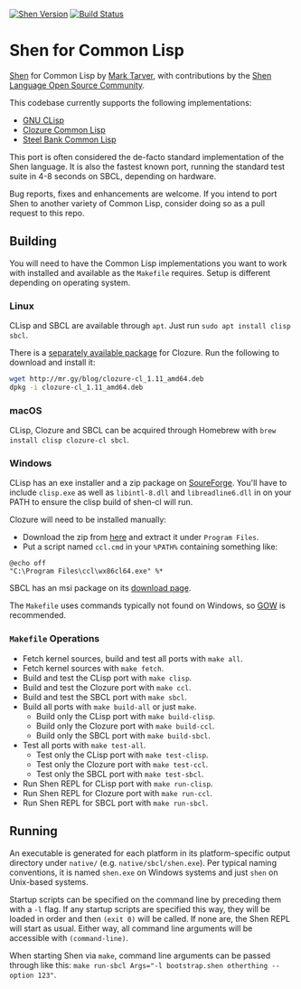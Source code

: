 [![Shen Version](https://img.shields.io/badge/shen-20.1-blue.svg)](https://github.com/Shen-Language)
[![Build Status](https://travis-ci.org/Shen-Language/shen-cl.svg?branch=master)](https://travis-ci.org/Shen-Language/shen-cl)

# Shen for Common Lisp

[Shen](http://www.shenlanguage.org) for Common Lisp by [Mark Tarver](http://marktarver.com/), with contributions by the [Shen Language Open Source Community](https://github.com/Shen-Language).

This codebase currently supports the following implementations:

  * [GNU CLisp](http://www.clisp.org/)
  * [Clozure Common Lisp](http://ccl.clozure.com/)
  * [Steel Bank Common Lisp](http://www.sbcl.org/)

This port is often considered the de-facto standard implementation of the Shen language. It is also the fastest known port, running the standard test suite in 4-8 seconds on SBCL, depending on hardware.

Bug reports, fixes and enhancements are welcome. If you intend to port Shen to another variety of Common Lisp, consider doing so as a pull request to this repo.

## Building

You will need to have the Common Lisp implementations you want to work with installed and available as the `Makefile` requires. Setup is different depending on operating system.

### Linux

CLisp and SBCL are available through `apt`. Just run `sudo apt install clisp sbcl`.

There is a [separately available package](http://mr.gy/blog/clozure-cl-deb.html) for Clozure. Run the following to download and install it:

```bash
wget http://mr.gy/blog/clozure-cl_1.11_amd64.deb
dpkg -i clozure-cl_1.11_amd64.deb
```

### macOS

CLisp, Clozure and SBCL can be acquired through Homebrew with `brew install clisp clozure-cl sbcl`.

### Windows

CLisp has an exe installer and a zip package on [SoureForge](https://sourceforge.net/projects/clisp/files/clisp/2.49/). You'll have to include `clisp.exe` as well as `libintl-8.dll` and `libreadline6.dll` in on your PATH to ensure the clisp build of shen-cl will run.

Clozure will need to be installed manually:
  * Download the zip from [here](https://ccl.clozure.com/download.html) and extract it under `Program Files`.
  * Put a script named `ccl.cmd` in your `%PATH%` containing something like:

```batch
@echo off
"C:\Program Files\ccl\wx86cl64.exe" %*
```

SBCL has an msi package on its [download page](http://www.sbcl.org/platform-table.html).

The `Makefile` uses commands typically not found on Windows, so [GOW](https://github.com/bmatzelle/gow) is recommended.

### `Makefile` Operations

  * Fetch kernel sources, build and test all ports with `make all`.
  * Fetch kernel sources with `make fetch`.
  * Build and test the CLisp port with `make clisp`.
  * Build and test the Clozure port with `make ccl`.
  * Build and test the SBCL port with `make sbcl`.
  * Build all ports with `make build-all` or just `make`.
    * Build only the CLisp port with `make build-clisp`.
    * Build only the Clozure port with `make build-ccl`.
    * Build only the SBCL port with `make build-sbcl`.
  * Test all ports with `make test-all`.
    * Test only the CLisp port with `make test-clisp`.
    * Test only the Clozure port with `make test-ccl`.
    * Test only the SBCL port with `make test-sbcl`.
  * Run Shen REPL for CLisp port with `make run-clisp`.
  * Run Shen REPL for Clozure port with `make run-ccl`.
  * Run Shen REPL for SBCL port with `make run-sbcl`.

## Running

An executable is generated for each platform in its platform-specific output directory under `native/` (e.g. `native/sbcl/shen.exe`). Per typical naming conventions, it is named `shen.exe` on Windows systems and just `shen` on Unix-based systems.

Startup scripts can be specified on the command line by preceding them with a `-l` flag. If any startup scripts are specified this way, they will be loaded in order and then `(exit 0)` will be called. If none are, the Shen REPL will start as usual. Either way, all command line arguments will be accessible with `(command-line)`.

When starting Shen via `make`, command line arguments can be passed through like this: `make run-sbcl Args="-l bootstrap.shen otherthing --option 123"`.
